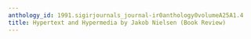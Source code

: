 ```yaml
---
anthology_id: 1991.sigirjournals_journal-ir0anthology0volumeA25A1.4
title: Hypertext and Hypermedia by Jakob Nielsen (Book Review)
---
```

